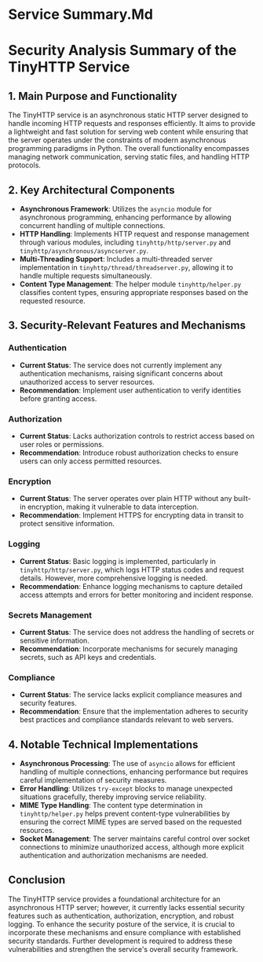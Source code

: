 # Service Summary.Md

# Security Analysis Summary of the TinyHTTP Service

## 1. Main Purpose and Functionality
The TinyHTTP service is an asynchronous static HTTP server designed to handle incoming HTTP requests and responses efficiently. It aims to provide a lightweight and fast solution for serving web content while ensuring that the server operates under the constraints of modern asynchronous programming paradigms in Python. The overall functionality encompasses managing network communication, serving static files, and handling HTTP protocols.

## 2. Key Architectural Components
- **Asynchronous Framework**: Utilizes the `asyncio` module for asynchronous programming, enhancing performance by allowing concurrent handling of multiple connections.
- **HTTP Handling**: Implements HTTP request and response management through various modules, including `tinyhttp/http/server.py` and `tinyhttp/asynchronous/asyncserver.py`.
- **Multi-Threading Support**: Includes a multi-threaded server implementation in `tinyhttp/thread/threadserver.py`, allowing it to handle multiple requests simultaneously.
- **Content Type Management**: The helper module `tinyhttp/helper.py` classifies content types, ensuring appropriate responses based on the requested resource.

## 3. Security-Relevant Features and Mechanisms
### Authentication
- **Current Status**: The service does not currently implement any authentication mechanisms, raising significant concerns about unauthorized access to server resources.
- **Recommendation**: Implement user authentication to verify identities before granting access.

### Authorization
- **Current Status**: Lacks authorization controls to restrict access based on user roles or permissions.
- **Recommendation**: Introduce robust authorization checks to ensure users can only access permitted resources.

### Encryption
- **Current Status**: The server operates over plain HTTP without any built-in encryption, making it vulnerable to data interception.
- **Recommendation**: Implement HTTPS for encrypting data in transit to protect sensitive information.

### Logging
- **Current Status**: Basic logging is implemented, particularly in `tinyhttp/http/server.py`, which logs HTTP status codes and request details. However, more comprehensive logging is needed.
- **Recommendation**: Enhance logging mechanisms to capture detailed access attempts and errors for better monitoring and incident response.

### Secrets Management
- **Current Status**: The service does not address the handling of secrets or sensitive information.
- **Recommendation**: Incorporate mechanisms for securely managing secrets, such as API keys and credentials.

### Compliance
- **Current Status**: The service lacks explicit compliance measures and security features.
- **Recommendation**: Ensure that the implementation adheres to security best practices and compliance standards relevant to web servers.

## 4. Notable Technical Implementations
- **Asynchronous Processing**: The use of `asyncio` allows for efficient handling of multiple connections, enhancing performance but requires careful implementation of security measures.
- **Error Handling**: Utilizes `try-except` blocks to manage unexpected situations gracefully, thereby improving service reliability.
- **MIME Type Handling**: The content type determination in `tinyhttp/helper.py` helps prevent content-type vulnerabilities by ensuring the correct MIME types are served based on the requested resources.
- **Socket Management**: The server maintains careful control over socket connections to minimize unauthorized access, although more explicit authentication and authorization mechanisms are needed.

## Conclusion
The TinyHTTP service provides a foundational architecture for an asynchronous HTTP server; however, it currently lacks essential security features such as authentication, authorization, encryption, and robust logging. To enhance the security posture of the service, it is crucial to incorporate these mechanisms and ensure compliance with established security standards. Further development is required to address these vulnerabilities and strengthen the service's overall security framework.